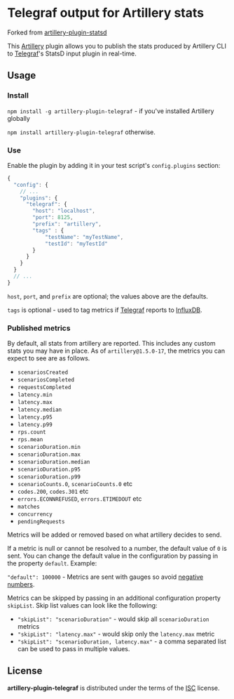 # Telegraf output for Artillery stats

Forked from [artillery-plugin-statsd](https://github.com/shoreditch-ops/artillery-plugin-statsd)

This [Artillery](https://artillery.io/) plugin allows you to publish the
stats produced by Artillery CLI to [Telegraf](https://github.com/influxdata/telegraf)'s StatsD input plugin in real-time.

## Usage

### Install

`npm install -g artillery-plugin-telegraf` - if you've installed Artillery globally

`npm install artillery-plugin-telegraf` otherwise.

### Use

Enable the plugin by adding it in your test script's `config.plugins` section:

```javascript
{
  "config": {
    // ...
    "plugins": {
      "telegraf": {
        "host": "localhost",
        "port": 8125,
        "prefix": "artillery",
        "tags" : {
            "testName": "myTestName",
            "testId": "myTestId"
        }
      }
    }
  }
  // ...
}
```

`host`, `port`, and `prefix` are optional; the values above are the defaults.

`tags` is optional - used to tag metrics if [Telegraf](https://github.com/influxdata/telegraf) reports to [InfluxDB](https://www.influxdata.com/).

### Published metrics

By default, all stats from artillery are reported. This includes any custom stats you may have in place. As of `artillery@1.5.0-17`, the metrics you can expect to see are as follows.

- `scenariosCreated`
- `scenariosCompleted`
- `requestsCompleted`
- `latency.min`
- `latency.max`
- `latency.median`
- `latency.p95`
- `latency.p99`
- `rps.count`
- `rps.mean`
- `scenarioDuration.min`
- `scenarioDuration.max`
- `scenarioDuration.median`
- `scenarioDuration.p95`
- `scenarioDuration.p99`
- `scenarioCounts.0`, `scenarioCounts.0` etc
- `codes.200`, `codes.301` etc
- `errors.ECONNREFUSED`, `errors.ETIMEDOUT` etc
- `matches`
- `concurrency`
- `pendingRequests`

Metrics will be added or removed based on what artillery decides to send.

If a metric is null or cannot be resolved to a number, the default value of `0` is sent. You can change the default value in the configuration by passing in the property `default`. Example:

`"default": 100000` - Metrics are sent with gauges so avoid [negative numbers](https://github.com/etsy/statsd/blob/master/docs/metric_types.md#gauges).

Metrics can be skipped by passing in an additional configuration property `skipList`. Skip list values can look like the following:

- `"skipList": "scenarioDuration"` - would skip all `scenarioDuration` metrics
- `"skipList": "latency.max"` - would skip only the `latency.max` metric
- `"skipList": "scenarioDuration, latency.max"` - a comma separated list can be used to pass in multiple values.



## License

**artillery-plugin-telegraf** is distributed under the terms of the
[ISC](http://en.wikipedia.org/wiki/ISC_license) license.
